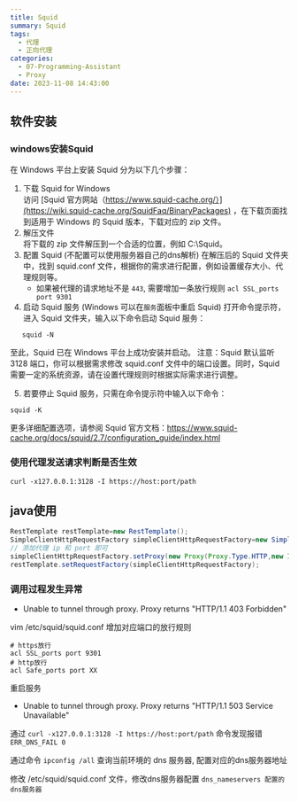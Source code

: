 ```yaml
---
title: Squid
summary: Squid
tags:
  - 代理
  - 正向代理
categories:
  - 07-Programming-Assistant
  - Proxy
date: 2023-11-08 14:43:00
---
```


## 软件安装

### windows安装Squid

在 Windows 平台上安装 Squid 分为以下几个步骤：

1. 下载 Squid for Windows  
   访问 [Squid 官方网站（https://www.squid-cache.org/）](https://wiki.squid-cache.org/SquidFaq/BinaryPackages) ，在下载页面找到适用于 Windows 的 Squid 版本，下载对应的 zip 文件。
2. 解压文件  
   将下载的 zip 文件解压到一个合适的位置，例如 C:\Squid。
3. 配置 Squid  (不配置可以使用服务器自己的dns解析)
   在解压后的 Squid 文件夹中，找到 squid.conf 文件，根据你的需求进行配置，例如设置缓存大小、代理规则等。
   + 如果被代理的请求地址不是 `443`, 需要增加一条放行规则 `acl SSL_ports port 9301`
4. 启动 Squid 服务 (Windows 可以在`服务`面板中重启 Squid)
   打开命令提示符，进入 Squid 文件夹，输入以下命令启动 Squid 服务：

```
   squid -N  
```

   至此，Squid 已在 Windows 平台上成功安装并启动。
   注意：Squid 默认监听 3128 端口，你可以根据需求修改 squid.conf 文件中的端口设置。同时，Squid 需要一定的系统资源，请在设置代理规则时根据实际需求进行调整。 
   
5. 若要停止 Squid 服务，只需在命令提示符中输入以下命令：

```
squid -K  
```

更多详细配置选项，请参阅 Squid 官方文档：https://www.squid-cache.org/docs/squid/2.7/configuration_guide/index.html

### 使用代理发送请求判断是否生效

```shell
curl -x127.0.0.1:3128 -I https://host:port/path
```

## java使用

```java
RestTemplate restTemplate=new RestTemplate();
SimpleClientHttpRequestFactory simpleClientHttpRequestFactory=new SimpleClientHttpRequestFactory();
// 添加代理 ip 和 port 即可
simpleClientHttpRequestFactory.setProxy(new Proxy(Proxy.Type.HTTP,new InetSocketAddress("127.0.0.1",3128)));
restTemplate.setRequestFactory(simpleClientHttpRequestFactory);
```

### 调用过程发生异常

+ Unable to tunnel through proxy. Proxy returns "HTTP/1.1 403 Forbidden"

vim /etc/squid/squid.conf
增加对应端口的放行规则

```
# https放行
acl SSL_ports port 9301
# http放行
acl Safe_ports port XX
```
重启服务

+ Unable to tunnel through proxy. Proxy returns "HTTP/1.1 503 Service Unavailable"

通过 `curl -x127.0.0.1:3128 -I https://host:port/path` 命令发现报错 ` ERR_DNS_FAIL 0` 

通过命令 `ipconfig /all` 查询当前环境的 dns 服务器, 配置对应的dns服务器地址

修改  /etc/squid/squid.conf 文件，修改dns服务器配置 `dns_nameservers 配置的dns服务器`

